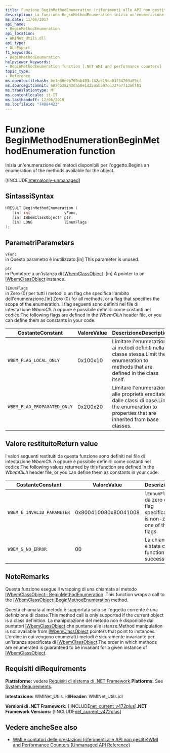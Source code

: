 ```yaml
---
title: Funzione BeginMethodEnumeration (riferimenti alle API non gestite)
description: La funzione BeginMethodEnumeration inizia un'enumerazione dei metodi dell'oggetto
ms.date: 11/06/2017
api_name:
- BeginMethodEnumeration
api_location:
- WMINet_Utils.dll
api_type:
- DLLExport
f1_keywords:
- BeginMethodEnumeration
helpviewer_keywords:
- BeginMethodEnumeration function [.NET WMI and performance counters]
topic_type:
- Reference
ms.openlocfilehash: be1e86e0b760ab403cf42ac19da03f84769a85cf
ms.sourcegitcommit: 68a4b28242da50e1d25aab597c632767713a6f81
ms.translationtype: MT
ms.contentlocale: it-IT
ms.lasthandoff: 12/06/2019
ms.locfileid: "74884423"
---
```

# <a name="beginmethodenumeration-function"></a><span data-ttu-id="e8da7-103">Funzione BeginMethodEnumeration</span><span class="sxs-lookup"><span data-stu-id="e8da7-103">BeginMethodEnumeration function</span></span>
<span data-ttu-id="e8da7-104">Inizia un'enumerazione dei metodi disponibili per l'oggetto.</span><span class="sxs-lookup"><span data-stu-id="e8da7-104">Begins an enumeration of the methods available for the object.</span></span>  

[!INCLUDE[internalonly-unmanaged](../../../../includes/internalonly-unmanaged.md)]
    
## <a name="syntax"></a><span data-ttu-id="e8da7-105">Sintassi</span><span class="sxs-lookup"><span data-stu-id="e8da7-105">Syntax</span></span>  
  
```cpp 
HRESULT BeginMethodEnumeration (
   [in] int               vFunc, 
   [in] IWbemClassObject* ptr, 
   [in] LONG              lEnumFlags
); 
```  

## <a name="parameters"></a><span data-ttu-id="e8da7-106">Parametri</span><span class="sxs-lookup"><span data-stu-id="e8da7-106">Parameters</span></span>

`vFunc`  
<span data-ttu-id="e8da7-107">in Questo parametro è inutilizzato.</span><span class="sxs-lookup"><span data-stu-id="e8da7-107">[in] This parameter is unused.</span></span>

`ptr`  
<span data-ttu-id="e8da7-108">in Puntatore a un'istanza di [IWbemClassObject](/windows/desktop/api/wbemcli/nn-wbemcli-iwbemclassobject) .</span><span class="sxs-lookup"><span data-stu-id="e8da7-108">[in] A pointer to an [IWbemClassObject](/windows/desktop/api/wbemcli/nn-wbemcli-iwbemclassobject) instance.</span></span>

`lEnumFlags`  
<span data-ttu-id="e8da7-109">in Zero (0) per tutti i metodi o un flag che specifica l'ambito dell'enumerazione.</span><span class="sxs-lookup"><span data-stu-id="e8da7-109">[in] Zero (0) for all methods, or a flag that specifies the scope of the enumeration.</span></span> <span data-ttu-id="e8da7-110">I flag seguenti sono definiti nel file di intestazione *WbemCli. h* oppure è possibile definirli come costanti nel codice:</span><span class="sxs-lookup"><span data-stu-id="e8da7-110">The following flags are defined in the *WbemCli.h* header file, or you can define them as constants in your code:</span></span>

<span data-ttu-id="e8da7-111">Costante</span><span class="sxs-lookup"><span data-stu-id="e8da7-111">Constant</span></span>  |<span data-ttu-id="e8da7-112">Valore</span><span class="sxs-lookup"><span data-stu-id="e8da7-112">Value</span></span>  |<span data-ttu-id="e8da7-113">Descrizione</span><span class="sxs-lookup"><span data-stu-id="e8da7-113">Description</span></span>  |
|---------|---------|---------|
| `WBEM_FLAG_LOCAL_ONLY` | <span data-ttu-id="e8da7-114">0x10</span><span class="sxs-lookup"><span data-stu-id="e8da7-114">0x10</span></span> | <span data-ttu-id="e8da7-115">Limitare l'enumerazione ai metodi definiti nella classe stessa.</span><span class="sxs-lookup"><span data-stu-id="e8da7-115">Limit the enumeration to methods that are defined in the class itself.</span></span> |
| `WBEM_FLAG_PROPAGATED_ONLY` |  <span data-ttu-id="e8da7-116">0x20</span><span class="sxs-lookup"><span data-stu-id="e8da7-116">0x20</span></span> | <span data-ttu-id="e8da7-117">Limitare l'enumerazione alle proprietà ereditate dalle classi di base.</span><span class="sxs-lookup"><span data-stu-id="e8da7-117">Limit the enumeration to properties that are inherited from base classes.</span></span> |

## <a name="return-value"></a><span data-ttu-id="e8da7-118">Valore restituito</span><span class="sxs-lookup"><span data-stu-id="e8da7-118">Return value</span></span>

<span data-ttu-id="e8da7-119">I valori seguenti restituiti da questa funzione sono definiti nel file di intestazione *WbemCli. h* oppure è possibile definirli come costanti nel codice:</span><span class="sxs-lookup"><span data-stu-id="e8da7-119">The following values returned by this function are defined in the *WbemCli.h* header file, or you can define them as constants in your code:</span></span>

|<span data-ttu-id="e8da7-120">Costante</span><span class="sxs-lookup"><span data-stu-id="e8da7-120">Constant</span></span>  |<span data-ttu-id="e8da7-121">Valore</span><span class="sxs-lookup"><span data-stu-id="e8da7-121">Value</span></span>  |<span data-ttu-id="e8da7-122">Descrizione</span><span class="sxs-lookup"><span data-stu-id="e8da7-122">Description</span></span>  |
|---------|---------|---------|
|`WBEM_E_INVALID_PARAMETER` | <span data-ttu-id="e8da7-123">0x80041008</span><span class="sxs-lookup"><span data-stu-id="e8da7-123">0x80041008</span></span> | <span data-ttu-id="e8da7-124">`lEnnumFlags` è diverso da zero e non è uno dei flag specificati.</span><span class="sxs-lookup"><span data-stu-id="e8da7-124">`lEnnumFlags` is non-zero and is not one of the specified flags.</span></span> |
|`WBEM_S_NO_ERROR` | <span data-ttu-id="e8da7-125">0</span><span class="sxs-lookup"><span data-stu-id="e8da7-125">0</span></span> | <span data-ttu-id="e8da7-126">La chiamata di funzione è stata completata.</span><span class="sxs-lookup"><span data-stu-id="e8da7-126">The function call was successful.</span></span>  |
  
## <a name="remarks"></a><span data-ttu-id="e8da7-127">Note</span><span class="sxs-lookup"><span data-stu-id="e8da7-127">Remarks</span></span>

<span data-ttu-id="e8da7-128">Questa funzione esegue il wrapping di una chiamata al metodo [IWbemClassObject:: BeginMethodEnumeration](/windows/desktop/api/wbemcli/nf-wbemcli-iwbemclassobject-beginmethodenumeration) .</span><span class="sxs-lookup"><span data-stu-id="e8da7-128">This function wraps a call to the [IWbemClassObject::BeginMethodEnumeration](/windows/desktop/api/wbemcli/nf-wbemcli-iwbemclassobject-beginmethodenumeration) method.</span></span>

<span data-ttu-id="e8da7-129">Questa chiamata al metodo è supportata solo se l'oggetto corrente è una definizione di classe.</span><span class="sxs-lookup"><span data-stu-id="e8da7-129">This method call is only supported if the current object is a class definition.</span></span> <span data-ttu-id="e8da7-130">La manipolazione del metodo non è disponibile dai puntatori [IWbemClassObject](/windows/desktop/api/wbemcli/nn-wbemcli-iwbemclassobject) che puntano alle istanze.</span><span class="sxs-lookup"><span data-stu-id="e8da7-130">Method manipulation is not available from [IWbemClassObject](/windows/desktop/api/wbemcli/nn-wbemcli-iwbemclassobject) pointers that point to instances.</span></span> <span data-ttu-id="e8da7-131">L'ordine in cui vengono enumerati i metodi è sicuramente invariante per un'istanza specificata di [IWbemClassObject](/windows/desktop/api/wbemcli/nn-wbemcli-iwbemclassobject).</span><span class="sxs-lookup"><span data-stu-id="e8da7-131">The order in which methods are enumerated is guaranteed to be invariant for a given instance of [IWbemClassObject](/windows/desktop/api/wbemcli/nn-wbemcli-iwbemclassobject).</span></span>

## <a name="requirements"></a><span data-ttu-id="e8da7-132">Requisiti di</span><span class="sxs-lookup"><span data-stu-id="e8da7-132">Requirements</span></span>  
 <span data-ttu-id="e8da7-133">**Piattaforme:** vedere [Requisiti di sistema di .NET Framework](../../get-started/system-requirements.md).</span><span class="sxs-lookup"><span data-stu-id="e8da7-133">**Platforms:** See [System Requirements](../../get-started/system-requirements.md).</span></span>  
  
 <span data-ttu-id="e8da7-134">**Intestazione:** WMINet_Utils. idl</span><span class="sxs-lookup"><span data-stu-id="e8da7-134">**Header:** WMINet_Utils.idl</span></span>  
  
 <span data-ttu-id="e8da7-135">**Versioni di .NET Framework:** [!INCLUDE[net_current_v472plus](../../../../includes/net-current-v472plus.md)]</span><span class="sxs-lookup"><span data-stu-id="e8da7-135">**.NET Framework Versions:** [!INCLUDE[net_current_v472plus](../../../../includes/net-current-v472plus.md)]</span></span>  
  
## <a name="see-also"></a><span data-ttu-id="e8da7-136">Vedere anche</span><span class="sxs-lookup"><span data-stu-id="e8da7-136">See also</span></span>

- [<span data-ttu-id="e8da7-137">WMI e contatori delle prestazioni (riferimenti alle API non gestite)</span><span class="sxs-lookup"><span data-stu-id="e8da7-137">WMI and Performance Counters (Unmanaged API Reference)</span></span>](index.md)
